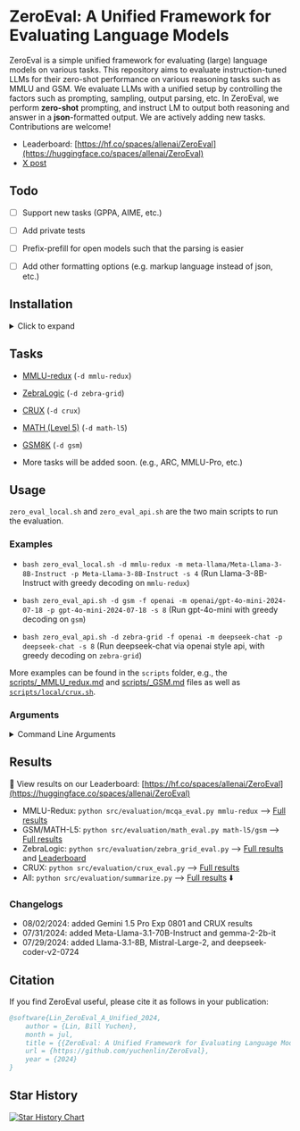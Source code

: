 # ZeroEval: A Unified Framework for Evaluating Language Models

ZeroEval is a simple unified framework for evaluating (large) language models on various tasks.
This repository aims to evaluate instruction-tuned LLMs for their zero-shot performance on various reasoning tasks such as MMLU and GSM. We evaluate LLMs with a unified setup by controlling the factors such as prompting, sampling, output parsing, etc. In ZeroEval, we perform **zero-shot** prompting, and instruct LM to output both reasoning and answer in a **json**-formatted output. We are actively adding new tasks. Contributions are welcome! 

- Leaderboard: [https://hf.co/spaces/allenai/ZeroEval](https://huggingface.co/spaces/allenai/ZeroEval)
- [X post](https://x.com/billyuchenlin/status/1814037110577578377)


## Todo

- [ ] Support new tasks (GPPA, AIME, etc.)
- [ ] Add private tests 
- [ ] Prefix-prefill for open models such that the parsing is easier
- [ ] Add other formatting options (e.g. markup language instead of json, etc.)


## Installation 

<details>
  <summary> Click to expand </summary>

```bash
conda create -n zeroeval python=3.10
conda activate zeroeval
# pip install vllm -U # pip install -e vllm 
pip install vllm -U
pip install -r requirements.txt
# export HF_HOME=/path/to/your/custom/cache_dir/ 
```

</details>


## Tasks 

- [MMLU-redux](https://arxiv.org/abs/2406.04127) (`-d mmlu-redux`)
- [ZebraLogic](https://huggingface.co/blog/yuchenlin/zebra-logic) (`-d zebra-grid`)
- [CRUX](https://crux-eval.github.io/) (`-d crux`)
- [MATH (Level 5)](https://huggingface.co/datasets/AI-MO/aimo-validation-math-level-5) (`-d math-l5`)
- [GSM8K](https://openai.com/index/solving-math-word-problems/) (`-d gsm`)

- More tasks will be added soon. (e.g., ARC, MMLU-Pro, etc.)
<!-- - AlpacaEval (`-d alpaca-eval`) -->

## Usage

`zero_eval_local.sh` and `zero_eval_api.sh` are the two main scripts to run the evaluation.

### Examples

- `bash zero_eval_local.sh -d mmlu-redux -m meta-llama/Meta-Llama-3-8B-Instruct -p Meta-Llama-3-8B-Instruct -s 4` (Run Llama-3-8B-Instruct with greedy decoding on `mmlu-redux`)

- `bash zero_eval_api.sh -d gsm -f openai -m openai/gpt-4o-mini-2024-07-18 -p gpt-4o-mini-2024-07-18 -s 8` (Run gpt-4o-mini with greedy decoding on `gsm`)

- `bash zero_eval_api.sh -d zebra-grid -f openai -m deepseek-chat -p deepseek-chat -s 8` (Run deepseek-chat via openai style api, with greedy decoding on `zebra-grid`)


More examples can be found in the `scripts` folder, e.g., the [scripts/_MMLU_redux.md](scripts/_MMLU_redux.md) and [scripts/_GSM.md](scripts/_GSM.md) files as well as [`scripts/local/crux.sh`](ZeroEval/scripts/local/crux.sh).

### Arguments  
 

<details>
<summary>Command Line Arguments</summary>

| Arguments | Description | Default |
|-----|-------------|---------|
| `-d` | DATA_NAME: `mmlu-redux`, `gsm`, `math-l5`, `zebra-grid`, `alpaca_eval`, ... (see [src/task_configs.py](src/task_configs.py)) | |
| `-m` | model_name | |
| `-p` | model_pretty_name | |
| `-s` | number of shards (When `-s 1` we'll use all your GPUs for loading the model and running the inference; When `-s K`, we'll use K GPUs and divide the data into K shards for each GPU to run the inference on a single shard, and merge the results at the end.) | 1 |
| `-f` | engine (`vllm` by default for `zero_eval_local.sh`, can be changed to `hf`; For `zero_eval_api.sh`, we can use `openai`, `anthropic`, ...) | `vllm`/`openai` for `zero_eval_local/api.sh` |
| `-r` | run_name (the results will be saved in a sub folder with the `run_name` when it is specified) | "default" |
| `-t` | temperature | 0 (greedy decoding) |
| `-o` | top_p for nucleus sampling | 1.0 |
| `-e` | repetition penalty | 1.0 |
| `-b` | batch size | 4 |
| `-x` | max_length | 4096 |

</details>

## Results 

🚨 View results on our Leaderboard: [https://hf.co/spaces/allenai/ZeroEval](https://huggingface.co/spaces/allenai/ZeroEval)

- MMLU-Redux: `python src/evaluation/mcqa_eval.py mmlu-redux` --> [Full results](result_dirs/mmlu-redux.summary.md)
- GSM/MATH-L5: `python src/evaluation/math_eval.py math-l5/gsm` --> [Full results](result_dirs/gsm.summary.md)
- ZebraLogic: `python src/evaluation/zebra_grid_eval.py` --> [Full results](result_dirs/zebra-grid.summary.md)
  and [Leaderboard](https://huggingface.co/spaces/allenai/ZebraLogic)
- CRUX: `python src/evaluation/crux_eval.py` --> [Full results](result_dirs/crux.summary.md)
- All: `python src/evaluation/summarize.py` --> [Full results](result_dirs/summary.md) ⬇️




<!-- 
python src/evaluation/mcqa_eval.py mmlu-redux
python src/evaluation/math_eval.py math-l5
python src/evaluation/zebra_grid_eval.py
python src/evaluation/crux_eval.py
python src/evaluation/summarize.py

python src/evaluation/math_eval.py gsm 
 -->


### Changelogs 

- 08/02/2024: added Gemini 1.5 Pro Exp 0801 and CRUX results 
- 07/31/2024: added Meta-Llama-3.1-70B-Instruct and gemma-2-2b-it 
- 07/29/2024: added Llama-3.1-8B, Mistral-Large-2, and deepseek-coder-v2-0724 

## Citation
If you find ZeroEval useful, please cite it as follows in your publication:

```bibtex
@software{Lin_ZeroEval_A_Unified_2024,
    author = {Lin, Bill Yuchen},
    month = jul,
    title = {{ZeroEval: A Unified Framework for Evaluating Language Models}},
    url = {https://github.com/yuchenlin/ZeroEval},
    year = {2024}
}
```

## Star History

[![Star History Chart](https://api.star-history.com/svg?repos=yuchenlin/ZeroEval&type=Date)](https://star-history.com/#yuchenlin/ZeroEval&Date)
